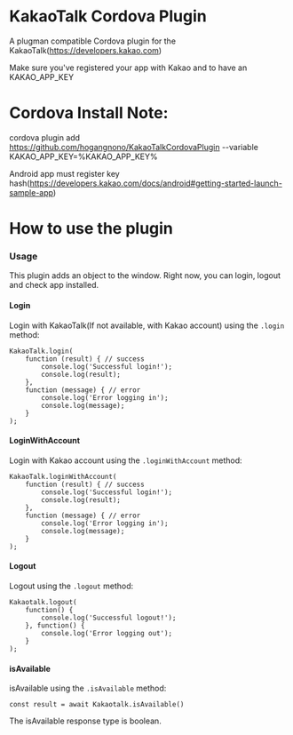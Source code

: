 # KakaoTalk Cordova Plugin

A plugman compatible Cordova plugin for the KakaoTalk(https://developers.kakao.com)

Make sure you've registered your app with Kakao and to have an KAKAO_APP_KEY

# Cordova Install Note:

cordova plugin add https://github.com/hogangnono/KakaoTalkCordovaPlugin --variable KAKAO_APP_KEY=%KAKAO_APP_KEY%

Android app must register key hash(https://developers.kakao.com/docs/android#getting-started-launch-sample-app)

# How to use the plugin

### Usage

This plugin adds an object to the window. Right now, you can login, logout and check app installed.

#### Login

Login with KakaoTalk(If not available, with Kakao account) using the `.login` method:

```
KakaoTalk.login(
    function (result) { // success
        console.log('Successful login!');
		console.log(result);
    },
    function (message) { // error
        console.log('Error logging in');
		console.log(message);
    }
);
```

#### LoginWithAccount

Login with Kakao account using the `.loginWithAccount` method:

```
KakaoTalk.loginWithAccount(
    function (result) { // success
        console.log('Successful login!');
		console.log(result);
    },
    function (message) { // error
        console.log('Error logging in');
		console.log(message);
    }
);
```

#### Logout

Logout using the `.logout` method:

```
Kakaotalk.logout(
	function() {
		console.log('Successful logout!');
	}, function() {
		console.log('Error logging out');
	}
);
```

#### isAvailable

isAvailable using the `.isAvailable` method:

```
const result = await Kakaotalk.isAvailable()
```

The isAvailable response type is boolean.
